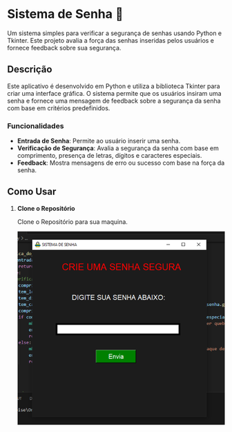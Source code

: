 # Sistema de Senha 🔐

Um sistema simples para verificar a segurança de senhas usando Python e Tkinter. Este projeto avalia a força das senhas inseridas pelos usuários e fornece feedback sobre sua segurança.

## Descrição

Este aplicativo é desenvolvido em Python e utiliza a biblioteca Tkinter para criar uma interface gráfica. O sistema permite que os usuários insiram uma senha e fornece uma mensagem de feedback sobre a segurança da senha com base em critérios predefinidos.

### Funcionalidades

- **Entrada de Senha**: Permite ao usuário inserir uma senha.
- **Verificação de Segurança**: Avalia a segurança da senha com base em comprimento, presença de letras, dígitos e caracteres especiais.
- **Feedback**: Mostra mensagens de erro ou sucesso com base na força da senha.

## Como Usar

1. **Clone o Repositório**

   Clone o Repositório para sua maquina.

   

   ![Imagem do sistema](https://github.com/moisesvinicius/sistema-senha/blob/main/imagem-sistema.png)
